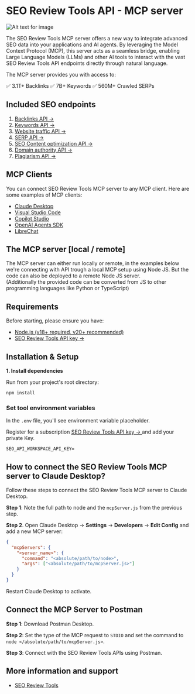 # SEO Review Tools API - MCP server 

![Alt text for image](https://www.seoreviewtools.com/wp-content/uploads/SEO-Review-Tools-API-MCP-server.png)

The SEO Review Tools MCP server offers a new way to integrate advanced SEO data into your applications and AI agents. By leveraging the Model Context Protocol (MCP), this server acts as a seamless bridge, enabling Large Language Models (LLMs) and other AI tools to interact with the vast SEO Review Tools API endpoints directly through natural language. 

The MCP server provides you with access to:  

  ✅ 3.1T+ Backlinks
  ✅️ 7B+ Keywords
  ✅️ 560M+ Crawled SERPs  

## Included SEO endpoints 
1. [Backlinks API → ](https://www.seoreviewtools.com/backlink-api/)
2. [Keywords API → ](https://www.seoreviewtools.com/keyword-api/)
3. [Website traffic API → ](https://www.seoreviewtools.com/website-traffic-api/)
4. [SERP API → ](https://www.seoreviewtools.com/rank-tracker-api/)
5. [SEO Content optimization API  → ](https://www.seoreviewtools.com/seo-content-analysis-api/)
6. [Domain authority API  → ](https://www.seoreviewtools.com/authority-score-api/)
7. [Plagiarism API → ](https://www.seoreviewtools.com/duplicate-content-api/)

## MCP Clients 

You can connect SEO Review Tools MCP server to any MCP client. 
Here are some examples of MCP clients:  

- [Claude Desktop](https://claude.ai/download) 
- [Visual Studio Code](https://code.visualstudio.com/) 
- [Copilot Studio](https://www.microsoft.com/en-us/microsoft-copilot/blog/copilot-studio/introducing-model-context-protocol-mcp-in-copilot-studio-simplified-integration-with-ai-apps-and-agents/)
- [OpenAI Agents SDK](https://openai.github.io/openai-agents-python/mcp/)
- [LibreChat](https://www.librechat.ai/) 


## The MCP server [local / remote]

The MCP server can either run locally or remote, in the examples below we're connecting with API trough a local MCP setup using Node JS. But the code can also be deployed to a remote Node JS server.   
(Additionally the provided code can be converted from JS to other programming languages like Python or TypeScript)    


## Requirements  

Before starting, please ensure you have:

- [Node.js (v18+ required, v20+ recommended)](https://nodejs.org/)
- [SEO Review Tools API key → ](https://www.seoreviewtools.com/api-pricing/) 


## Installation & Setup

**1. Install dependencies**

Run from your project's root directory:

```sh
npm install
```

### Set tool environment variables

In the `.env` file, you'll see environment variable placeholder.

Register for a subscription [SEO Review Tools API key → ](https://www.seoreviewtools.com/api-pricing/) and add your private Key.  

```
SEO_API_WORKSPACE_API_KEY=

``` 

## How to connect the SEO Review Tools MCP server to Claude Desktop? 

Follow these steps to connect the SEO Review Tools MCP server to Claude Desktop.

**Step 1**: Note the full path to node and the `mcpServer.js` from the previous step.

**Step 2**. Open Claude Desktop → **Settings** → **Developers** → **Edit Config** and add a new MCP server:

```json
{
  "mcpServers": {
    "<server_name>": {
      "command": "<absolute/path/to/node>",
      "args": ["<absolute/path/to/mcpServer.js>"]
    }
  }
}
```

Restart Claude Desktop to activate. 


## Connect the MCP Server to Postman


**Step 1**: Download Postman Desktop.

**Step 2**: Set the type of the MCP request to `STDIO` and set the command to `node </absolute/path/to/mcpServer.js>`.

**Step 3**: Connect with the SEO Review Tools APIs using Postman. 

## More information and support

* [SEO Review Tools](xxx)
